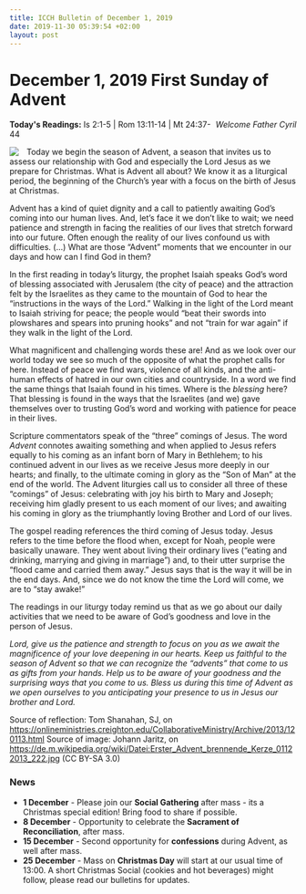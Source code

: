 ```yaml
---
title: ICCH Bulletin of December 1, 2019
date: 2019-11-30 05:39:54 +02:00
layout: post
---
```


# December 1, 2019 First Sunday of Advent
<span style="float: right"><em>Welcome Father Cyril</em></span>
**Today's Readings:** Is 2:1-5 | Rom 13:11-14 | Mt 24:37-44


<img style="float: left; margin-right: 1em;" src="https://upload.wikimedia.org/wikipedia/commons/d/db/Erster_Advent_brennende_Kerze_01122013_222.jpg">

Today we begin the season of Advent, a season that invites us to assess our relationship with God and especially the Lord Jesus as we prepare for Christmas. What is Advent all about? We know it as a liturgical period, the beginning of the Church’s year with a focus on the birth of Jesus at Christmas.

Advent has a kind of quiet dignity and a call to patiently awaiting God’s coming into our human lives. And, let’s face it we don’t like to wait; we need patience and strength in facing the realities of our lives that stretch forward into our future. Often enough the reality of our lives confound us with difficulties. (...) What are those “Advent” moments that we encounter in our days and how can I find God in them?

In the first reading in today’s liturgy, the prophet Isaiah speaks God’s word of blessing associated with Jerusalem (the city of peace) and the attraction felt by the Israelites as they came to the mountain of God to hear the “instructions in the ways of the Lord.” Walking in the light of the Lord meant to Isaiah striving for peace; the people would “beat their swords into plowshares and spears into pruning hooks” and not “train for war again” if they walk in the light of the Lord.
 
What magnificent and challenging words these are! And as we look over our world today we see so much of the opposite of what the prophet calls for here. Instead of peace we find wars, violence of all kinds, and the anti-human effects of hatred in our own cities and countryside. In a word we find the same things that Isaiah found in his times. Where is the *blessing* here? That blessing is found in the ways that the Israelites (and we) gave themselves over to trusting God’s word and working with patience for peace in their lives.

Scripture commentators speak of the “three” comings of Jesus. The word *Advent* connotes awaiting something and when applied to Jesus refers equally to his coming as an infant born of Mary in Bethlehem; to his continued advent in our lives as we receive Jesus more deeply in our hearts; and finally, to the ultimate coming in glory as the “Son of Man” at the end of the world. The Advent liturgies call us to consider all three of these “comings” of Jesus: celebrating with joy his birth to Mary and Joseph; receiving him gladly present to us each moment of our lives; and awaiting his coming in glory as the triumphantly loving Brother and Lord of our lives.

The gospel reading references the third coming of Jesus today. Jesus refers to the time before the flood when, except for Noah, people were basically unaware. They went about living their ordinary lives (“eating and drinking, marrying and giving in marriage”) and, to their utter surprise the “flood came and carried them away.” Jesus says that is the way it will be in the end days. And, since we do not know the time the Lord will come, we are to “stay awake!”   

The readings in our liturgy today remind us that as we go about our daily activities that we need to be aware of God’s goodness and love in the person of Jesus.

*Lord, give us the patience and strength to focus on you as we await the magnificence of your love deepening in our hearts. Keep us faithful to the season of Advent so that we can recognize the “advents” that come to us as gifts from your hands. Help us to be aware of your goodness and the surprising ways that you come to us. Bless us during this time of Advent as we open ourselves to you anticipating your presence to us in Jesus our brother and Lord.*

Source of reflection: Tom Shanahan, SJ, on https://onlineministries.creighton.edu/CollaborativeMinistry/Archive/2013/120113.html
Source of image: Johann Jaritz, on https://de.m.wikipedia.org/wiki/Datei:Erster_Advent_brennende_Kerze_01122013_222.jpg (CC BY-SA 3.0)

### News 

* **1 December** - Please join our **Social Gathering** after mass - its a Christmas special edition! Bring food to share if possible.
* **8 December** - Opportunity to celebrate the **Sacrament of Reconciliation**, after mass.
* **15 December** - Second opportunity for **confessions** during Advent, as well after mass.
* **25 December** - Mass on **Christmas Day** will start at our usual time of 13:00.
A short Christmas Social (cookies and hot beverages) might follow, please read our bulletins for updates.
